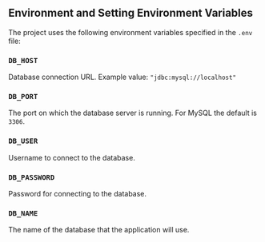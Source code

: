 ## Environment and Setting Environment Variables

The project uses the following environment variables specified in the `.env` file:

### `DB_HOST`
Database connection URL. Example value: `"jdbc:mysql://localhost"`

### `DB_PORT`
The port on which the database server is running. For MySQL the default is `3306`.

### `DB_USER`
Username to connect to the database.

### `DB_PASSWORD`
Password for connecting to the database.

### `DB_NAME`
The name of the database that the application will use.
